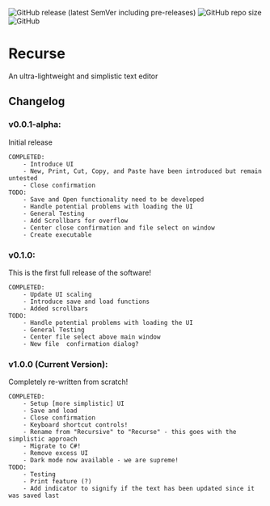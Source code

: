 ![GitHub release (latest SemVer including pre-releases)](https://img.shields.io/github/v/release/REM-Codes/Recurse?include_prereleases&label=latest%20release&style=flat-square)
![GitHub repo size](https://img.shields.io/github/repo-size/REM-Codes/Recurse?style=flat-square)
![GitHub](https://img.shields.io/github/license/REM-Codes/Recurse?style=flat-square)

# Recurse
An ultra-lightweight and simplistic text editor

## Changelog
### v0.0.1-alpha:
Initial release

    COMPLETED:
        - Introduce UI
        - New, Print, Cut, Copy, and Paste have been introduced but remain untested
        - Close confirmation
    TODO:
        - Save and Open functionality need to be developed
        - Handle potential problems with loading the UI
        - General Testing
        - Add Scrollbars for overflow
        - Center close confirmation and file select on window
        - Create executable

### v0.1.0:
This is the first full release of the software!

    COMPLETED:
        - Update UI scaling
        - Introduce save and load functions
        - Added scrollbars
    TODO:
        - Handle potential problems with loading the UI
        - General Testing
        - Center file select above main window
        - New file  confirmation dialog?

### v1.0.0 (Current Version):
Completely re-written from scratch!

    COMPLETED:
        - Setup [more simplistic] UI
        - Save and load
        - Close confirmation
        - Keyboard shortcut controls!
        - Rename from "Recursive" to "Recurse" - this goes with the simplistic approach
        - Migrate to C#!
        - Remove excess UI
        - Dark mode now available - we are supreme!
    TODO:
        - Testing
        - Print feature (?)
        - Add indicator to signify if the text has been updated since it was saved last
